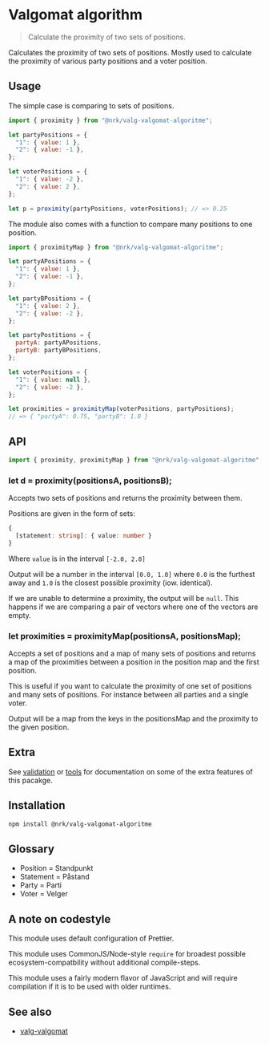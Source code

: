 # Valgomat algorithm

> Calculate the proximity of two sets of positions.

Calculates the proximity of two sets of positions. Mostly used to calculate the proximity of various party positions and a voter position.

## Usage

The simple case is comparing to sets of positions.

```js
import { proximity } from "@nrk/valg-valgomat-algoritme";

let partyPositions = {
  "1": { value: 1 },
  "2": { value: -1 },
};

let voterPositions = {
  "1": { value: -2 },
  "2": { value: 2 },
};

let p = proximity(partyPositions, voterPositions); // => 0.25
```

The module also comes with a function to compare many positions to one position.

```js
import { proximityMap } from "@nrk/valg-valgomat-algoritme";

let partyAPositions = {
  "1": { value: 1 },
  "2": { value: -1 },
};

let partyBPositions = {
  "1": { value: 2 },
  "2": { value: -2 },
};

let partyPostitions = {
  partyA: partyAPositions,
  partyB: partyBPositions,
};

let voterPositions = {
  "1": { value: null },
  "2": { value: -2 },
};

let proximities = proximityMap(voterPositions, partyPositions);
// => { "partyA": 0.75, "partyB": 1.0 }
```

## API

```js
import { proximity, proximityMap } from "@nrk/valg-valgomat-algoritme";
```

### let d = proximity(positionsA, positionsB);

Accepts two sets of positions and returns the proximity between them.

Positions are given in the form of sets:

```ts
{
  [statement: string]: { value: number }
}
```

Where `value` is in the interval `[-2.0, 2.0]`

Output will be a number in the interval `[0.0, 1.0]` where `0.0` is the furthest away and `1.0` is the closest possible proximity (iow. identical).

If we are unable to determine a proximity, the output will be `null`. This happens if we are comparing a pair of vectors where one of the vectors are empty.

### let proximities = proximityMap(positionsA, positionsMap);

Accepts a set of positions and a map of many sets of positions and returns a map of the proximities between a position in the position map and the first position.

This is useful if you want to calculate the proximity of one set of positions and many sets of positions. For instance between all parties and a single voter.

Output will be a map from the keys in the positionsMap and the proximity to the given position.

## Extra

See [validation](./validation.md) or [tools](./tools.md) for documentation on some of the extra features of this pacakge.

## Installation

```sh
npm install @nrk/valg-valgomat-algoritme
```

## Glossary

- Position = Standpunkt
- Statement = Påstand
- Party = Parti
- Voter = Velger

## A note on codestyle

This module uses default configuration of Prettier.

This module uses CommonJS/Node-style `require` for broadest possible ecosystem-compatbility without additional compile-steps.

This module uses a fairly modern flavor of JavaScript and will require compilation if it is to be used with older runtimes.

## See also

- [valg-valgomat](https://github.com/nrkno/valg-valgomat)
